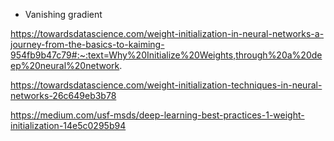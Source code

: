 + Vanishing gradient

https://towardsdatascience.com/weight-initialization-in-neural-networks-a-journey-from-the-basics-to-kaiming-954fb9b47c79#:~:text=Why%20Initialize%20Weights,through%20a%20deep%20neural%20network.

https://towardsdatascience.com/weight-initialization-techniques-in-neural-networks-26c649eb3b78

https://medium.com/usf-msds/deep-learning-best-practices-1-weight-initialization-14e5c0295b94